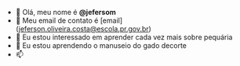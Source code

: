 
- 👋  Olá, meu nome é **@jefersom**
- 👀  Meu email de contato é [email] (jeferson.oliveira.costa@escola.pr.gov.br)
- 🌱  Eu estou interessado em aprender cada vez mais sobre pequária
- 💞️  Eu estou aprendendo o manuseio do gado decorte 
- 📫 


<!---
jeff-vini212/jeff-vini212 is a ✨ special ✨ repository because its `README.md` (this file) appears on your GitHub profile.
You can click the Preview link to take a look at your changes.
--->
